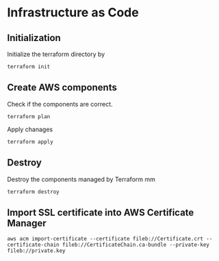 # Infrastructure as Code

## Initialization

Initialize the terraform directory by

```
terraform init
```

## Create AWS components

Check if the components are correct.  

```
terraform plan
```

Apply chanages

```
terraform apply
```

## Destroy

Destroy the components managed by Terraform
mm

```
terraform destroy
```

## Import SSL certificate into AWS Certificate Manager
```aws acm import-certificate --certificate fileb://Certificate.crt --certificate-chain fileb://CertificateChain.ca-bundle --private-key fileb://private.key```
